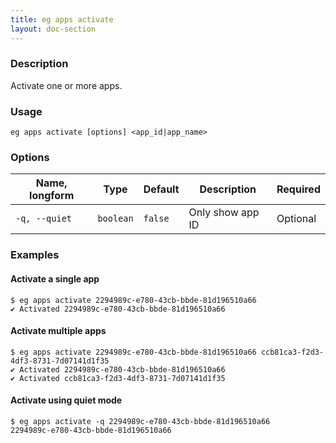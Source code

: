 ```yaml
---
title: eg apps activate
layout: doc-section
---
```


### Description

Activate one or more apps.

### Usage

```shell
eg apps activate [options] <app_id|app_name>
```

### Options

| Name, longform | Type      | Default | Description      | Required |
| ---            | ---       | ---     | ---              | ---      |
| `-q, --quiet`  | `boolean` | `false` | Only show app ID | Optional |

### Examples

#### Activate a single app

```shell
$ eg apps activate 2294989c-e780-43cb-bbde-81d196510a66
✔ Activated 2294989c-e780-43cb-bbde-81d196510a66
```

#### Activate multiple apps

```shell
$ eg apps activate 2294989c-e780-43cb-bbde-81d196510a66 ccb81ca3-f2d3-4df3-8731-7d07141d1f35
✔ Activated 2294989c-e780-43cb-bbde-81d196510a66
✔ Activated ccb81ca3-f2d3-4df3-8731-7d07141d1f35
```

#### Activate using quiet mode

```shell
$ eg apps activate -q 2294989c-e780-43cb-bbde-81d196510a66
2294989c-e780-43cb-bbde-81d196510a66
```
